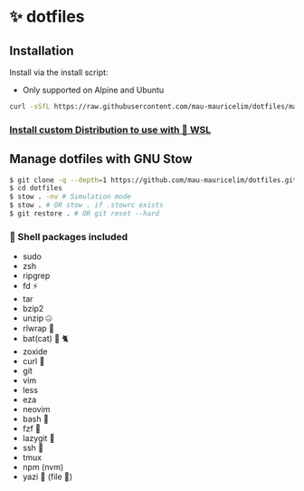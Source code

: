 # ✨ dotfiles

## Installation
Install via the install script:
- Only supported on Alpine and Ubuntu
```sh
curl -sSfL https://raw.githubusercontent.com/mau-mauricelim/dotfiles/main/install.sh | bash
```

### [Install custom Distribution to use with 🐧 WSL](docs%2Fwsl.md)

## Manage dotfiles with GNU Stow
```bash
$ git clone -q --depth=1 https://github.com/mau-mauricelim/dotfiles.git
$ cd dotfiles
$ stow . -nv # Simulation mode
$ stow . # OR stow . if .stowrc exists
$ git restore . # OR git reset --hard
```

### 🐚 Shell packages included
- sudo
- zsh
- ripgrep
- fd ⚡
- tar
- bzip2
- unzip 🤐
- rlwrap 🌯
- bat(cat) 🦇 🐈
- zoxide
- curl 🥌
- git
- vim
- less
- eza
- neovim
- bash 👊
- fzf 🌸
- lazygit 🦥
- ssh 🐚
- tmux
- npm (nvm)
- yazi 🦆 (file 📁)
